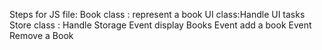 Steps for JS file:
Book class : represent a book
UI class:Handle UI tasks
Store class : Handle Storage
Event display Books
Event add a book
Event Remove a Book
